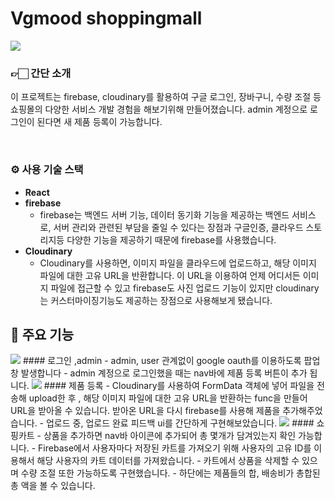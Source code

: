 # Vgmood shoppingmall
<img src="https://user-images.githubusercontent.com/93265694/232325823-35da406b-ee33-407b-ac8c-03aaf8585dc1.PNG"/>

<br>

### 👉🏻 간단 소개
이 프로젝트는 firebase, cloudinary를 활용하여 구글 로그인, 장바구니, 수량 조절 등 쇼핑몰의 다양한 서비스 개발 경험을 해보기위해 만들어졌습니다. admin 계정으로 로그인이 된다면 새 제품 등록이 가능합니다. 

<br>

### ⚙️ 사용 기술 스택
- **React**  
- **firebase** 
  - firebase는 백엔드 서버 기능, 데이터 동기화 기능을 제공하는 백엔드 서비스로, 서버 관리와 관련된 부담을 줄일 수    있다는 장점과 구글인증, 클라우드 스토리지등 다양한 기능을 제공하기 때문에 firebase를 사용했습니다. 
- **Cloudinary** 
  - Cloudinary를 사용하면, 이미지 파일을 클라우드에 업로드하고, 해당 이미지 파일에 대한 고유 URL을 반환합니다. 이 URL을 이용하여 언제 어디서든 이미지 파일에 접근할 수 있고 firebase도 사진 업로드 기능이 있지만 cloudinary는 커스터마이징기능도 제공하는 장점으로 사용해보게 됐습니다.
  
  
## 📌 주요 기능

<img src="https://user-images.githubusercontent.com/93265694/232329220-17a97ee1-ed7a-4aa1-ba40-d9cdbaf4da07.gif"/>
#### 로그인 ,admin 
- admin, user 관계없이 google oauth를 이용하도록 팝업창 발생합니다
- admin 계정으로 로그인했을 때는 nav바에 제품 등록 버튼이 추가 됩니다.

<img src="https://user-images.githubusercontent.com/93265694/232329228-dd5942ac-fcf7-44a9-ae3a-30deecbdc42f.gif"/>
#### 제품 등록 
- Cloudinary를 사용하여 FormData 객체에 넣어 파일을 전송해 upload한 후 , 해당 이미지 파일에 대한 고유 URL을 반환하는 func을 만들어
  URL을 받아올 수 있습니다. 받아온 URL을 다시 firebase를 사용해 제품을 추가해주었습니다.
- 업로드 중, 업로드 완료 피드백 ui를 간단하게 구현해보았습니다.

<img src="https://user-images.githubusercontent.com/93265694/232329232-cbfe359b-d912-4fd1-8d1b-ed4d7c6c43a7.gif"/>
#### 쇼핑카트
- 상품을 추가하면 nav바 아이콘에 추가되어 총 몇개가 담겨있는지 확인 가능합니다.
- Firebase에서 사용자마다 저장된 카트를 가져오기 위해 사용자의 고유 ID를 이용해서 해당 사용자의 카트 데이터를 가져왔습니다.
- 카트에서 상품을 삭제할 수 있으며 수량 조절 또한 가능하도록 구현했습니다.
- 하단에는 제품들의 합, 배송비가 총합된 총 액을 볼 수 있습니다.

